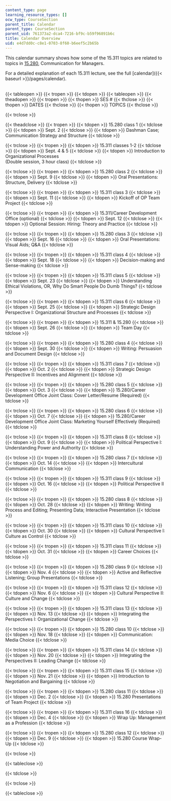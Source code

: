 ```yaml
---
content_type: page
learning_resource_types: []
ocw_type: CourseSection
parent_title: Calendar
parent_type: CourseSection
parent_uid: 761373a2-dca4-7216-bf9c-b59f96891b6c
title: Calendar Overview
uid: e4d7dd0c-c8e1-0703-8f60-b6eef5c2b65b
---
```


This calendar summary shows how some of the 15.311 topics are related to topics in [15.280](/courses/15-280-communication-for-managers-fall-2016), Communication for Managers.

For a detailed explanation of each 15.311 lecture, see the full [calendar]({{< baseurl >}}/pages/calendar).  
 

{{< tableopen >}}
{{< tropen >}}
{{< tdopen >}}
{{< tableopen >}}
{{< theadopen >}}
{{< tropen >}}
{{< thopen >}}
SES #
{{< thclose >}}
{{< thopen >}}
DATES
{{< thclose >}}
{{< thopen >}}
TOPICS
{{< thclose >}}

{{< trclose >}}

{{< theadclose >}}
{{< tropen >}}
{{< tdopen >}}
15.280 class 1
{{< tdclose >}}
{{< tdopen >}}
Sept. 2
{{< tdclose >}}
{{< tdopen >}}
Dashman Case; Communication Strategy and Structure
{{< tdclose >}}

{{< trclose >}}
{{< tropen >}}
{{< tdopen >}}
15.311 classes 1-2
{{< tdclose >}}
{{< tdopen >}}
Sept. 4 & 5
{{< tdclose >}}
{{< tdopen >}}
Introduction to Organizational Processes  
(Double session, 3 hour class)
{{< tdclose >}}

{{< trclose >}}
{{< tropen >}}
{{< tdopen >}}
15.280 class 2
{{< tdclose >}}
{{< tdopen >}}
Sept. 9
{{< tdclose >}}
{{< tdopen >}}
Oral Presentations: Structure, Delivery
{{< tdclose >}}

{{< trclose >}}
{{< tropen >}}
{{< tdopen >}}
15.311 class 3
{{< tdclose >}}
{{< tdopen >}}
Sept. 11
{{< tdclose >}}
{{< tdopen >}}
Kickoff of OP Team Project
{{< tdclose >}}

{{< trclose >}}
{{< tropen >}}
{{< tdopen >}}
15.311/Career Development Office (optional)
{{< tdclose >}}
{{< tdopen >}}
Sept. 12
{{< tdclose >}}
{{< tdopen >}}
Optional Session: Hiring: Theory and Practice
{{< tdclose >}}

{{< trclose >}}
{{< tropen >}}
{{< tdopen >}}
15.280 class 3
{{< tdclose >}}
{{< tdopen >}}
Sept. 16
{{< tdclose >}}
{{< tdopen >}}
Oral Presentations: Visual Aids; Q&A
{{< tdclose >}}

{{< trclose >}}
{{< tropen >}}
{{< tdopen >}}
15.311 class 4
{{< tdclose >}}
{{< tdopen >}}
Sept. 18
{{< tdclose >}}
{{< tdopen >}}
Decision-making and Sense-making
{{< tdclose >}}

{{< trclose >}}
{{< tropen >}}
{{< tdopen >}}
15.311 class 5
{{< tdclose >}}
{{< tdopen >}}
Sept. 23
{{< tdclose >}}
{{< tdopen >}}
Understanding Ethical Violations, OR, Why Do Smart People Do Dumb Things?
{{< tdclose >}}

{{< trclose >}}
{{< tropen >}}
{{< tdopen >}}
15.311 class 6
{{< tdclose >}}
{{< tdopen >}}
Sept. 25
{{< tdclose >}}
{{< tdopen >}}
Strategic Design Perspective I: Organizational Structure and Processes
{{< tdclose >}}

{{< trclose >}}
{{< tropen >}}
{{< tdopen >}}
15.311 & 15.280
{{< tdclose >}}
{{< tdopen >}}
Sept. 26
{{< tdclose >}}
{{< tdopen >}}
Team Day
{{< tdclose >}}

{{< trclose >}}
{{< tropen >}}
{{< tdopen >}}
15.280 class 4
{{< tdclose >}}
{{< tdopen >}}
Sept. 30
{{< tdclose >}}
{{< tdopen >}}
Writing: Persuasion and Document Design
{{< tdclose >}}

{{< trclose >}}
{{< tropen >}}
{{< tdopen >}}
15.311 class 7
{{< tdclose >}}
{{< tdopen >}}
Oct. 2
{{< tdclose >}}
{{< tdopen >}}
Strategic Design Perspective II: Incentives and Alignment
{{< tdclose >}}

{{< trclose >}}
{{< tropen >}}
{{< tdopen >}}
15.280 class 5
{{< tdclose >}}
{{< tdopen >}}
Oct. 3
{{< tdclose >}}
{{< tdopen >}}
15.280/Career Development Office Joint Class: Cover Letter/Resume (Required)
{{< tdclose >}}

{{< trclose >}}
{{< tropen >}}
{{< tdopen >}}
15.280 class 6
{{< tdclose >}}
{{< tdopen >}}
Oct. 7
{{< tdclose >}}
{{< tdopen >}}
15.280/Career Development Office Joint Class: Marketing Yourself Effectively (Required)
{{< tdclose >}}

{{< trclose >}}
{{< tropen >}}
{{< tdopen >}}
15.311 class 8
{{< tdclose >}}
{{< tdopen >}}
Oct. 9
{{< tdclose >}}
{{< tdopen >}}
Political Perspective I: Understanding Power and Authority
{{< tdclose >}}

{{< trclose >}}
{{< tropen >}}
{{< tdopen >}}
15.280 class 7
{{< tdclose >}}
{{< tdopen >}}
Oct. 14
{{< tdclose >}}
{{< tdopen >}}
Intercultural Communication
{{< tdclose >}}

{{< trclose >}}
{{< tropen >}}
{{< tdopen >}}
15.311 class 9
{{< tdclose >}}
{{< tdopen >}}
Oct. 16
{{< tdclose >}}
{{< tdopen >}}
Political Perspective II
{{< tdclose >}}

{{< trclose >}}
{{< tropen >}}
{{< tdopen >}}
15.280 class 8
{{< tdclose >}}
{{< tdopen >}}
Oct. 28
{{< tdclose >}}
{{< tdopen >}}
Writing: Writing Process and Editing; Presenting Data; Interactive Presentation
{{< tdclose >}}

{{< trclose >}}
{{< tropen >}}
{{< tdopen >}}
15.311 class 10
{{< tdclose >}}
{{< tdopen >}}
Oct. 30
{{< tdclose >}}
{{< tdopen >}}
Cultural Perspective I: Culture as Control
{{< tdclose >}}

{{< trclose >}}
{{< tropen >}}
{{< tdopen >}}
15.311 class 11
{{< tdclose >}}
{{< tdopen >}}
Oct. 31
{{< tdclose >}}
{{< tdopen >}}
Career Choices
{{< tdclose >}}

{{< trclose >}}
{{< tropen >}}
{{< tdopen >}}
15.280 class 9
{{< tdclose >}}
{{< tdopen >}}
Nov. 4
{{< tdclose >}}
{{< tdopen >}}
Active and Reflective Listening; Group Presentations
{{< tdclose >}}

{{< trclose >}}
{{< tropen >}}
{{< tdopen >}}
15.311 class 12
{{< tdclose >}}
{{< tdopen >}}
Nov. 6
{{< tdclose >}}
{{< tdopen >}}
Cultural Perspective II: Culture and Change
{{< tdclose >}}

{{< trclose >}}
{{< tropen >}}
{{< tdopen >}}
15.311 class 13
{{< tdclose >}}
{{< tdopen >}}
Nov. 13
{{< tdclose >}}
{{< tdopen >}}
Integrating the Perspectives I: Organizational Change
{{< tdclose >}}

{{< trclose >}}
{{< tropen >}}
{{< tdopen >}}
15.280 class 10
{{< tdclose >}}
{{< tdopen >}}
Nov. 18
{{< tdclose >}}
{{< tdopen >}}
Communication: Media Choice
{{< tdclose >}}

{{< trclose >}}
{{< tropen >}}
{{< tdopen >}}
15.311 class 14
{{< tdclose >}}
{{< tdopen >}}
Nov. 20
{{< tdclose >}}
{{< tdopen >}}
Integrating the Perspectives II: Leading Change
{{< tdclose >}}

{{< trclose >}}
{{< tropen >}}
{{< tdopen >}}
15.311 class 15
{{< tdclose >}}
{{< tdopen >}}
Nov. 21
{{< tdclose >}}
{{< tdopen >}}
Introduction to Negotiation and Bargaining
{{< tdclose >}}

{{< trclose >}}
{{< tropen >}}
{{< tdopen >}}
15.280 class 11
{{< tdclose >}}
{{< tdopen >}}
Dec. 2
{{< tdclose >}}
{{< tdopen >}}
15.280 Presentations of Team Project
{{< tdclose >}}

{{< trclose >}}
{{< tropen >}}
{{< tdopen >}}
15.311 class 16
{{< tdclose >}}
{{< tdopen >}}
Dec. 4
{{< tdclose >}}
{{< tdopen >}}
Wrap Up: Management as a Profession
{{< tdclose >}}

{{< trclose >}}
{{< tropen >}}
{{< tdopen >}}
15.280 class 12
{{< tdclose >}}
{{< tdopen >}}
Dec. 9
{{< tdclose >}}
{{< tdopen >}}
15.280 Course Wrap-Up
{{< tdclose >}}

{{< trclose >}}

{{< tableclose >}}

{{< tdclose >}}

{{< trclose >}}

{{< tableclose >}}